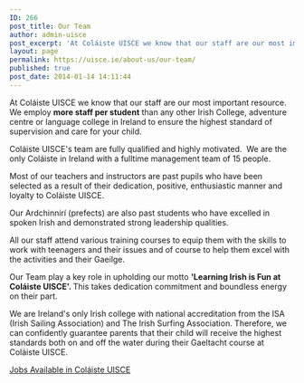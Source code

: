 ```yaml
---
ID: 266
post_title: Our Team
author: admin-uisce
post_excerpt: 'At Coláiste UISCE we know that our staff are our most important resource.  At Coláiste UISCE we employ more staff per student that any other Irish College, adventure centre or language course in Ireland to ensure the highest standard of supervision and care for your child.'
layout: page
permalink: https://uisce.ie/about-us/our-team/
published: true
post_date: 2014-01-14 14:11:44
---
```

At Coláiste UISCE we know that our staff are our most important resource. We employ <strong>more staff per student</strong> than any other Irish College, adventure centre or language college in Ireland to ensure the highest standard of supervision and care for your child.

Coláiste UISCE's team are fully qualified and highly motivated.  We are the only Coláiste in Ireland with a fulltime management team of 15 people.

Most of our teachers and instructors are past pupils who have been selected as a result of their dedication, positive, enthusiastic manner and loyalty to Coláiste UISCE.

Our Ardchinnirí (prefects) are also past students who have excelled in spoken Irish and demonstrated strong leadership qualities.

All our staff attend various training courses to equip them with the skills to work with teenagers and their issues and of course to help them excel with the activities and their Gaeilge.

Our Team play a key role in upholding our motto <strong>'Learning Irish is Fun at Coláiste UISCE'. </strong>This takes dedication commitment and boundless energy on their part.

We are Ireland's only Irish college with national accreditation from the ISA (Irish Sailing Association) and The Irish Surfing Association. Therefore, we can confidently guarantee parents that their child will receive the highest standards both on and off the water during their Gaeltacht course at Coláiste UISCE.

<a title="Jobs" href="https://uisce.ie/jobs/">Jobs Available in Coláiste UISCE</a>